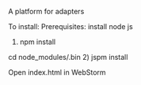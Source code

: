 A platform for adapters

To install:
Prerequisites: install node js

1) npm install

cd node_modules/.bin
2) jspm install

Open index.html in WebStorm



